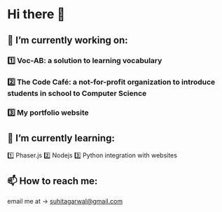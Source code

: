 # Hi there 👋
## 🔭 I’m currently working on:
### 1️⃣ Voc-AB: a solution to learning vocabulary
### 2️⃣ The Code Café: a not-for-profit organization to introduce students in school to Computer Science
### 3️⃣ My portfolio website

## 🌱 I’m currently learning:
1️⃣ Phaser.js
2️⃣ Nodejs
3️⃣ Python integration with websites

## 📫 How to reach me:
email me at -> suhitagarwal@gmail.com
<!--
**SuhitAgarwal/SuhitAgarwal** is a ✨ _special_ ✨ repository because its `README.md` (this file) appears on your GitHub profile.

Here are some ideas to get you started:

- 👯 I’m looking to collaborate on ...
- 🤔 I’m looking for help with ...
- 💬 Ask me about ...
- 😄 Pronouns: ...
- ⚡ Fun fact: ...
-->

